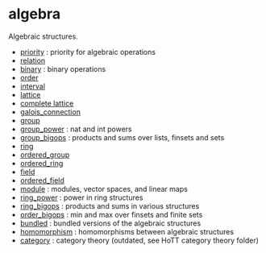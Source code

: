 algebra
=======

Algebraic structures.

* [priority](priority.lean) : priority for algebraic operations
* [relation](relation.lean)
* [binary](binary.lean) : binary operations
* [order](order.lean)
* [interval](interval.lean)
* [lattice](lattice.lean)
* [complete lattice](complete_lattice.lean)
* [galois_connection](galois_connection.lean)
* [group](group.lean)
* [group_power](group_power.lean) : nat and int powers
* [group_bigops](group_bigops.lean) : products and sums over lists, finsets and sets
* [ring](ring.lean)
* [ordered_group](ordered_group.lean)
* [ordered_ring](ordered_ring.lean)
* [field](field.lean)
* [ordered_field](ordered_field.lean)
* [module](module.lean) : modules, vector spaces, and linear maps
* [ring_power](ring_power.lean) : power in ring structures
* [ring_bigops](ring_bigops.lean) : products and sums in various structures
* [order_bigops](order_bigops.lean) : min and max over finsets and finite sets
* [bundled](bundled.lean) : bundled versions of the algebraic structures
* [homomorphism](homomorphism.lean) : homomorphisms between algebraic structures
* [category](category/category.md) : category theory (outdated, see HoTT category theory folder)
